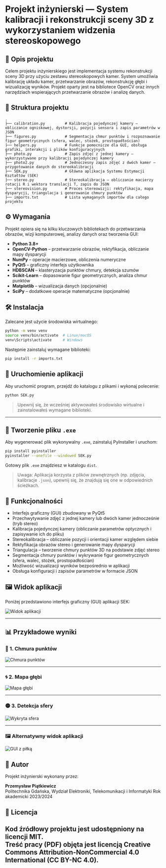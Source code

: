 # Projekt inżynierski — System kalibracji i rekonstrukcji sceny 3D z wykorzystaniem widzenia stereoskopowego

## 📖 Opis projektu

Celem projektu inżynierskiego jest implementacja systemu rekonstrukcji sceny 3D przy użyciu zestawu stereoskopowych kamer. System umożliwia kalibrację układu kamer, przetwarzanie obrazów, rekonstrukcję głębi i wizualizację wyników. Projekt oparty jest na bibliotece OpenCV oraz innych narzędziach wspierających przetwarzanie obrazów i analizę danych.

## 📁 Struktura projektu

```
.
├── calibration.py         # Kalibracja pojedynczej kamery – obliczanie ogniskowej, dystorsji, pozycji sensora i zapis parametrów w JSON
├── figures.py             # Segmentacja chmur punktów i rozpoznawanie figur geometrycznych (sfera, walec, stożek, prostopadłościan)
├── helpers.py             # Funkcje pomocnicze dla GUI, obsługa grafiki, interakcji i plików konfiguracyjnych
├── photo.py               # Zapis zdjęć z jednej kamery – wykorzystywane przy kalibracji pojedynczej kamery
├── photo2.py              # Jednoczesny zapis zdjęć z dwóch kamer – przygotowanie danych do stereokalibracji
├── SEK.py                 # Główna aplikacja Systemu Estymacji Kształtów (SEK)
├── stereo.py              # Stereokalibracja – obliczanie macierzy rotacji R i wektora translacji T, zapis do JSON
├── stereovision.py        # Proces stereowizji: rektyfikacja, mapa dysparycji, triangulacja i generowanie chmury punktów
├── imports.txt            # Lista wymaganych importów dla całego projektu
```

## ⚙️ Wymagania

Projekt opiera się na kilku kluczowych bibliotekach do przetwarzania obrazów, wizji komputerowej, analizy danych oraz tworzenia GUI:

- **Python 3.8+**
- **OpenCV-Python** – przetwarzanie obrazów, rektyfikacja, obliczanie mapy dysparycji
- **NumPy** – operacje macierzowe, obliczenia numeryczne
- **PyQt5** – graficzny interfejs użytkownika
- **HDBSCAN** – klasteryzacja punktów chmury, detekcja szumów
- **Scikit-Learn** – dopasowanie figur geometrycznych, analiza chmur punktów
- **Matplotlib** – wizualizacja danych (opcjonalnie)
- **SciPy** – dodatkowe operacje matematyczne (opcjonalnie)

## 🛠 Instalacja

Zalecane jest użycie środowiska wirtualnego:

```bash
python -m venv venv
source venv/bin/activate  # Linux/macOS
venv\Scripts\activate     # Windows
```

Następnie zainstaluj wymagane biblioteki:

```bash
pip install -r imports.txt
```

## 🚀 Uruchomienie aplikacji

Aby uruchomić program, przejdź do katalogu z plikami i wykonaj polecenie:

```bash
python SEK.py
```

> Upewnij się, że wcześniej aktywowałeś środowisko wirtualne i zainstalowałeś wymagane biblioteki.

---

## 🧱 Tworzenie pliku `.exe`

Aby wygenerować plik wykonywalny `.exe`, zainstaluj PyInstaller i uruchom:

```bash
pip install pyinstaller
pyinstaller --onefile --windowed SEK.py
```

Gotowy plik `.exe` znajdziesz w katalogu `dist`.

> Uwaga: Aplikacja korzysta z plików zewnętrznych (np. zdjęcia, kalibracje `.json`), upewnij się, że znajdują się one w odpowiednich ścieżkach.

## 🔧 Funkcjonalności

- Interfejs graficzny (GUI) zbudowany w PyQt5
- Przechwytywanie zdjęć z jednej kamery lub dwóch kamer jednocześnie (tryb stereo)
- Kalibracja pojedynczej kamery (obliczanie parametrów optycznych i zapisywanie ich do pliku)
- Stereokalibracja – obliczanie pozycji i orientacji kamer względem siebie
- Rektyfikacja obrazów stereo i generowanie mapy dysparycji
- Triangulacja – tworzenie chmury punktów 3D na podstawie zdjęć stereo
- Segmentacja chmury punktów i wykrywanie figur geometrycznych (sfera, walec, stożek, prostopadłościan)
- Możliwość wizualizacji wyników bezpośrednio w aplikacji
- Obsługa konfiguracji i zapisów parametrów w formacie JSON

## 🖼️ Widok aplikacji

Poniżej przedstawiono interfejs graficzny (GUI) aplikacji SEK:

![Widok aplikacji](images/SEK_view.png)

---

## 📊 Przykładowe wyniki

### 🔵 1. Chmura punktów 

![Chmura punktów](images/point_cloud.png)

---

### 🌀 2. Mapa głębi

![Mapa głębi](images/depth_map.png)

---

### 🟡 3. Detekcja sfery 

![Wykryta sfera](images/ball.png)

---

### 🖼️ Alternatywny widok aplikacji 

![GUI z piłką](images/SEK_view2.png)

## 🧠 Autor
Projekt inżynierski wykonany przez:

**Przemysław Piątkiewicz**  
Politechnika Gdańska, Wydział Elektroniki, Telekomunikacji i Informatyki
Rok akademicki 2023/2024

## 📄 Licencja

Kod źródłowy projektu jest udostępniony na licencji MIT.  
Treść pracy (PDF) objęta jest licencją Creative Commons Attribution-NonCommercial 4.0 International (CC BY-NC 4.0).
---
